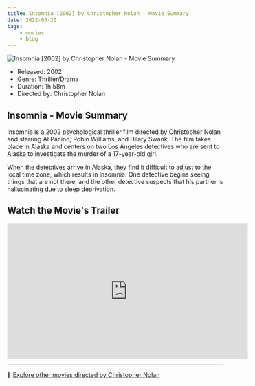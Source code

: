 ```yaml
---
title: Insomnia [2002] by Christopher Nolan - Movie Summary
date: 2022-05-20
tags:
    - movies
    - blog
---
```


![Insomnia [2002] by Christopher Nolan - Movie Summary](/images/movie-insomnia.jpg)

- Released: 2002
- Genre: Thriller/Drama
- Duration: 1h 58m
- Directed by: Christopher Nolan

## Insomnia - Movie Summary

Insomnia is a 2002 psychological thriller film directed by Christopher Nolan and starring Al Pacino, Robin Williams, and Hilary Swank. The film takes place in Alaska and centers on two Los Angeles detectives who are sent to Alaska to investigate the murder of a 17-year-old girl.

When the detectives arrive in Alaska, they find it difficult to adjust to the local time zone, which results in insomnia. One detective begins seeing things that are not there, and the other detective suspects that his partner is hallucinating due to sleep deprivation.

## Watch the Movie's Trailer

<iframe width="560" height="315" src="https://www.youtube-nocookie.com/embed/emIHzg4VH8A" title="YouTube video player" frameborder="0" allow="accelerometer; autoplay; clipboard-write; encrypted-media; gyroscope; picture-in-picture" allowfullscreen></iframe>

---

🍿 [Explore other movies directed by Christopher Nolan](/)